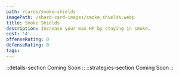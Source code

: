 ```yaml
---
path: /cards/smoke-shields
imagePath: /shard-card-images/smoke_shields.webp
title: Smoke Shields
description: Increase your max HP by staying in smoke.
cost: '4'
offenseRating: 0
defenseRating: 0
tags:
---
```

::details-section
Coming Soon
::
::strategies-section
Coming Soon
::